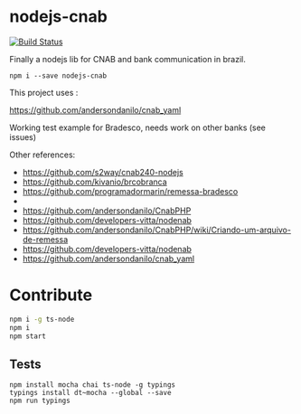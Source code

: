 # nodejs-cnab

[![Build Status](https://travis-ci.com/mariohmol/nodejs-cnab.svg?branch=master)](https://travis-ci.com/mariohmol/nodejs-cnab)

Finally a nodejs lib for CNAB and bank communication in brazil.

`npm i --save nodejs-cnab`

This project uses :

https://github.com/andersondanilo/cnab_yaml

Working test example for Bradesco, needs work on other banks (see issues)


Other references:

* https://github.com/s2way/cnab240-nodejs
* https://github.com/kivanio/brcobranca
* https://github.com/programadormarin/remessa-bradesco
* 
* https://github.com/andersondanilo/CnabPHP
* https://github.com/developers-vitta/nodenab
* https://github.com/andersondanilo/CnabPHP/wiki/Criando-um-arquivo-de-remessa
* https://github.com/developers-vitta/nodenab
* https://github.com/andersondanilo/cnab_yaml


# Contribute

```sh
npm i -g ts-node
npm i
npm start
```

## Tests

```
npm install mocha chai ts-node -g typings
typings install dt~mocha --global --save
npm run typings
```
